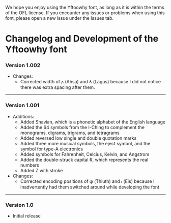 We hope you enjoy using the Yftoowhy font, as long as it is within the terms of the OFL license. If you encounter any issues or problems when using this font, please open a new issue under the Issues tab.

# Changelog and Development of the Yftoowhy font #

### Version 1.002 ###
- Changes:
  - Corrected width of 𐌰 (Ahsa) and 𐌻 (Lagus) because I did not notice there was extra spacing after them.
- - - -
### Version 1.001 ###
- Additions:
  - Added Shavian, which is a phonetic alphabet of the English language
  - Added the 64 symbols from the I-Ching to complement the monograms, digrams, trigrams, and tetragrams
  - Added reversed low single and double quotation marks
  - Added three more musical symbols, the eject symbol, and the symbol for type-A electronics
  - Added symbols for Fahrenheit, Celcius, Kelvin, and Angstrom
  - Added the double-struck capital R, which represents the real numbers
  - Added Z with stroke
- Changes:
  - Corrected encoding positions of 𐌸 (Thiuth) and 𐌹 (Eis) because I inadvertently had them switched around while developing the font
- - - -
### Version 1.0 ###
- Initial release
